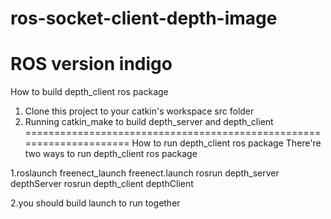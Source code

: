 # ros-socket-client-depth-image

ROS version indigo
=====================================================================
How to build depth_client ros package
1) Clone this project to your catkin's workspace src folder
2) Running catkin_make to build depth_server and depth_client
=====================================================================
How to run depth_client ros package
There're two ways to run depth_client ros package

1.roslaunch freenect_launch freenect.launch
  rosrun depth_server depthServer 
  rosrun depth_client depthClient

2.you should build launch to run together

